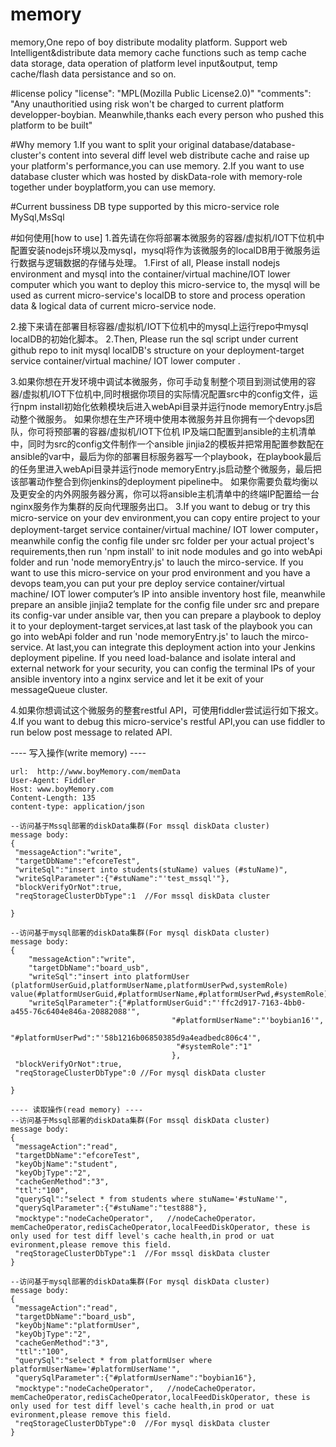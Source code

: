 # memory
memory,One repo of boy distribute modality platform. Support web Intelligent&distribute data memory cache functions such as temp cache data storage, data operation of platform level input&amp;output, temp cache/flash data persistance and so on.

#license policy
"license": "MPL(Mozilla Public License2.0)"
"comments": "Any unauthoritied using risk won't be charged to current platform developper-boybian. Meanwhile,thanks each every person who pushed this platform to be built"

#Why memory
1.If you want to split your original database/database-cluster's content into several diff level web distribute cache and raise up your platform's performance,you can use memory.
2.If you want to use database cluster which was hosted by diskData-role with memory-role together under boyplatform,you can use memory.

#Current bussiness DB type supported by this micro-service role
MySql,MsSql

#如何使用[how to use]
1.首先请在你将部署本微服务的容器/虚拟机/IOT下位机中配置安装nodejs环境以及mysql，mysql将作为该微服务的localDB用于微服务运行数据与逻辑数据的存储与处理。
1.First of all, Please install nodejs environment and mysql into the container/virtual machine/IOT lower computer which you want to deploy this micro-service to, the mysql will be used as current micro-service's localDB to store and process operation data & logical data of current micro-service node.

2.接下来请在部署目标容器/虚拟机/IOT下位机中的mysql上运行repo中mysql localDB的初始化脚本。
2.Then, Please run the sql script under current github repo to init mysql localDB's structure on your deployment-target service container/virtual machine/ IOT lower computer .


3.如果你想在开发环境中调试本微服务，你可手动复制整个项目到测试使用的容器/虚拟机/IOT下位机中,同时根据你项目的实际情况配置src中的config文件，运行npm install初始化依赖模块后进入webApi目录并运行node memoryEntry.js启动整个微服务。
   如果你想在生产环境中使用本微服务并且你拥有一个devops团队，你可将预部署的容器/虚拟机/IOT下位机 IP及端口配置到ansible的主机清单中，同时为src的config文件制作一个ansible jinjia2的模板并把常用配置参数配在ansible的var中，最后为你的部署目标服务器写一个playbook，在playbook最后的任务里进入webApi目录并运行node memoryEntry.js启动整个微服务，最后把该部署动作整合到你jenkins的deployment pipeline中。
   如果你需要负载均衡以及更安全的内外网服务器分离，你可以将ansible主机清单中的终端IP配置给一台nginx服务作为集群的反向代理服务出口。
3.If you want to debug or try this micro-service on your dev environment,you can copy entire project to your deployment-target service container/virtual machine/ IOT lower computer，meanwhile config the config file under src folder per your actual project's requirements,then run 'npm install' to init node modules and go into webApi folder and run 'node memoryEntry.js' to lauch the mirco-service.
   If you want to use this micro-service on your prod environment and you have a devops team,you can put your pre deploy service container/virtual machine/ IOT lower computer’s IP into ansible inventory host file, meanwhile prepare an ansible jinjia2 template for the config file under src and prepare its config-var under ansible var, then you can prepare a playbook to deploy it to your deployment-target services,at last task of the playbook you can go into webApi folder and run 'node memoryEntry.js' to lauch the mirco-service.
   At last,you can integrate this deployment action into your Jenkins deployment pipeline.
   If you need load-balance and isolate interal and external network for your security, you can config the terminal IPs of your ansible inventory into a nginx service and let it be exit of your messageQueue cluster.
   

4.如果你想调试这个微服务的整套restful API，可使用fiddler尝试运行如下报文。
4.If you want to debug this micro-service's restful API,you can use fiddler to run below post message to related API.
  
  ---- 写入操作(write memory) ---- 
 
	url:  http://www.boyMemory.com/memData
	User-Agent: Fiddler
	Host: www.boyMemory.com
	Content-Length: 135
	content-type: application/json
	
	--访问基于Mssql部署的diskData集群(For mssql diskData cluster)
	message body:
	{
	 "messageAction":"write",
	 "targetDbName":"efcoreTest",
	 "writeSql":"insert into students(stuName) values (#stuName)",
	 "writeSqlParameter":{"#stuName":"'test_mssql'"},
	 "blockVerifyOrNot":true,
	 "reqStorageClusterDbType":1  //For mssql diskData cluster

	}
	
	--访问基于mysql部署的diskData集群(For mysql diskData cluster)
	message body:
	{
		"messageAction":"write",
		"targetDbName":"board_usb",
		"writeSql":"insert into platformUser  (platformUserGuid,platformUserName,platformUserPwd,systemRole) value(#platformUserGuid,#platformUserName,#platformUserPwd,#systemRole)",
		"writeSqlParameter":{"#platformUserGuid":"'ffc2d917-7163-4bb0-a455-76c6404e846a-20882088'",
										"#platformUserName":"'boybian16'",
										 "#platformUserPwd":"'58b1216b06850385d9a4eadbedc806c4'",
										 "#systemRole":"1"
										},
	 "blockVerifyOrNot":true,
	 "reqStorageClusterDbType":0 //For mysql diskData cluster

	}
	
	---- 读取操作(read memory) ----
	--访问基于Mssql部署的diskData集群(For mssql diskData cluster)
	message body:
	{
	 "messageAction":"read",
	 "targetDbName":"efcoreTest",
	 "keyObjName":"student",
	 "keyObjType":"2",
	 "cacheGenMethod":"3",
	 "ttl":"100",
	 "querySql":"select * from students where stuName='#stuName'",
	 "querySqlParameter":{"#stuName":"test888"},
	 "mocktype":"nodeCacheOperator",   //nodeCacheOperator，memCacheOperator,redisCacheOperator,localFeedDiskOperator, these is only used for test diff level's cache health,in prod or uat evironment,please remove this field.
	 "reqStorageClusterDbType":1  //For mssql diskData cluster
	}
	
	--访问基于mysql部署的diskData集群(For mysql diskData cluster)
	message body:
	{
	 "messageAction":"read",
	 "targetDbName":"board_usb",
	 "keyObjName":"platformUser",
	 "keyObjType":"2",
	 "cacheGenMethod":"3",
	 "ttl":"100",
	 "querySql":"select * from platformUser where platformUserName='#platformUserName'",
	 "querySqlParameter":{"#platformUserName":"boybian16"},
	 "mocktype":"nodeCacheOperator",   //nodeCacheOperator，memCacheOperator,redisCacheOperator,localFeedDiskOperator, these is only used for test diff level's cache health,in prod or uat evironment,please remove this field.
	 "reqStorageClusterDbType":0  //For mysql diskData cluster
	}